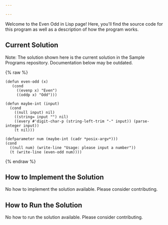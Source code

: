 ```yaml
---

---
```


Welcome to the Even Odd in Lisp page! Here, you'll find the source code for this program as well as a description of how the program works.

## Current Solution

Note: The solution shown here is the current solution in the Sample Programs repository. Documentation below may be outdated.

{% raw %}

```Lisp
(defun even-odd (x)
   (cond
     ((evenp x) "Even")
     ((oddp x) "Odd")))

(defun maybe-int (input)
  (cond
    ((null input) nil)
    ((string= input "") nil)
    ((every #'digit-char-p (string-left-trim "-" input)) (parse-integer input))
    (t nil)))

(defparameter num (maybe-int (cadr *posix-argv*)))
(cond
  ((null num) (write-line "Usage: please input a number"))
  (t (write-line (even-odd num))))

```

{% endraw %}

## How to Implement the Solution

No how to implement the solution available. Please consider contributing.

## How to Run the Solution

No how to run the solution available. Please consider contributing.